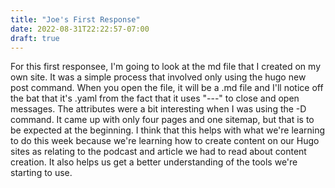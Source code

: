 ```yaml
---
title: "Joe's First Response"
date: 2022-08-31T22:22:57-07:00
draft: true
---
```

 For this first responsee, I'm going to look at the md file that I created on my own site. It was a simple process that involved only using the hugo new post command. When you open the file, it will be a .md file and I'll notice off the bat that it's .yaml from the fact that it uses "---" to close and open messages. 
 The attributes were a bit interesting when I was using the -D command. It came up with only four pages and one sitemap, but that is to be expected at the beginning. 
 I think that this helps with what we're learning to do this week because we're learning how to create content on our Hugo sites as relating to the podcast and article we had to read about content creation. It also helps us get a better understanding of the tools we're starting to use. 
 